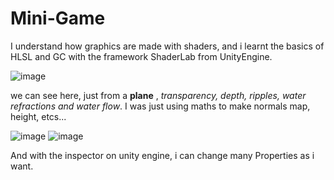 # Mini-Game

I understand how graphics are made with shaders, and i learnt the basics of HLSL and GC with the framework ShaderLab from UnityEngine. 

![image](https://user-images.githubusercontent.com/8437841/143594355-0fb7342e-25dc-4c7c-94b4-27c369491938.png)

we can see here, just from a **plane** , *transparency, depth, ripples, water refractions and water flow*.
I was just using maths to make normals map, height, etcs...

![image](https://user-images.githubusercontent.com/8437841/143594622-f758e5b6-d3e0-4c9f-bd4c-77edd5fee891.png)
![image](https://user-images.githubusercontent.com/8437841/143595240-ddee2651-734d-44cf-84ac-711426e00468.png)

And with the inspector on unity engine, i can change many Properties as i want.



